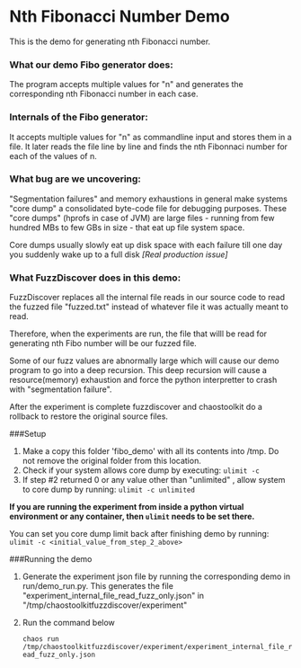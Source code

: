 # Nth Fibonacci Number Demo

This is the demo for generating nth Fibonacci number.

### What our demo Fibo generator does:
The program accepts multiple values for "n" and generates the corresponding nth Fibonacci number in each case.

### Internals of the Fibo generator:
It accepts multiple values for "n" as commandline input and stores them in a file.
It later reads the file line by line and finds the nth Fibonnaci number for each of the values of n.


### What bug are we uncovering:
"Segmentation failures" and memory exhaustions in general make systems "core dump" a consolidated byte-code file for debugging purposes.
These "core dumps" (hprofs in case of JVM) are large files - running from few hundred MBs to few GBs in size - that eat up file system space.

Core dumps usually slowly eat up disk space with each failure till one day you suddenly wake up to a full disk _[Real production issue]_


### What FuzzDiscover does in this demo:
FuzzDiscover replaces all the internal file reads in our source code to read the fuzzed file "fuzzed.txt" instead of whatever file it was actually meant to read.

Therefore, when the experiments are run, the file that willl be read for generating nth Fibo number will be our fuzzed file.

Some of our fuzz values are abnormally large which will cause our demo program to go into a deep recursion. 
This deep recursion will cause a resource(memory) exhaustion and force the python interpretter to crash with "segmentation failure". 

After the experiment is complete fuzzdiscover and chaostoolkit do a rollback to restore the original source files.

###Setup

1. Make a copy this folder 'fibo_demo' with all its contents into /tmp. Do not remove the original folder from this location.
2. Check if your system allows core dump by executing:
    `ulimit -c`
3. If step #2 returned 0 or any value other than "unlimited" , allow system to core dump by running:
    `ulimit -c unlimited`

**If you are running the experiment from inside a python virtual environment or any container, then `ulimit` needs to be set there.**

You can set you core dump limit back after finishing demo by running:
    `ulimit -c <initial_value_from_step_2_above>`

###Running the demo

1. Generate the experiment json file by running the corresponding demo in run/demo_run.py. 
    This generates the file "experiment_internal_file_read_fuzz_only.json" in "/tmp/chaostoolkitfuzzdiscover/experiment"
    
2. Run the command below

   `chaos run /tmp/chaostoolkitfuzzdiscover/experiment/experiment_internal_file_read_fuzz_only.json`
